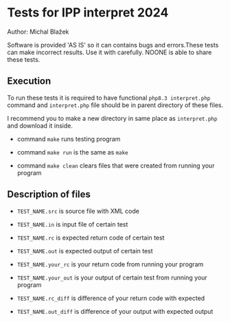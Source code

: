 # Tests for IPP interpret 2024

Author: <xblaze38> Michal Blažek

Software is provided 'AS IS' so it can contains bugs and errors.These tests can make incorrect results. Use it with carefully.
NOONE is able to share these tests.

## Execution

To run these tests it is required to have functional `php8.3 interpret.php` command and `interpret.php` file should be in parent directory of these files.

I recommend you to make a new directory in same place as `interpret.php` and download it inside.

* command `make` runs testing program

* command `make run` is the same as `make`

* command `make clean` clears files that were created from running your program

## Description of files

* `TEST_NAME.src` is source file with XML code

* `TEST_NAME.in` is input file of certain test

* `TEST_NAME.rc` is expected return code of certain test

* `TEST_NAME.out` is expected output of certain test

* `TEST_NAME.your_rc` is your return code from running your program

* `TEST_NAME.your_out` is your output of certain test from running your program

* `TEST_NAME.rc_diff` is difference of your return code with expected

* `TEST_NAME.out_diff` is difference of your output with expected output
